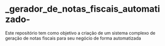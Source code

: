 # _gerador_de_notas_fiscais_automatizado-
Este repositório tem como objetivo a criação de um sistema complexo de geração de notas fiscais para seu negócio de forma automatizada
